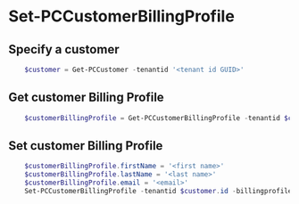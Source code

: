 # Set-PCCustomerBillingProfile #

## Specify a customer ##

```powershell
    $customer = Get-PCCustomer -tenantid '<tenant id GUID>'
```

## Get customer Billing Profile ##

```powershell
    $customerBillingProfile = Get-PCCustomerBillingProfile -tenantid $customer.id
```

## Set customer Billing Profile ##

```powershell
    $customerBillingProfile.firstName = '<first name>'
    $customerBillingProfile.lastName = '<last name>'
    $customerBillingProfile.email = '<email>'
    Set-PCCustomerBillingProfile -tenantid $customer.id -billingprofile $customerBillingProfile
```
